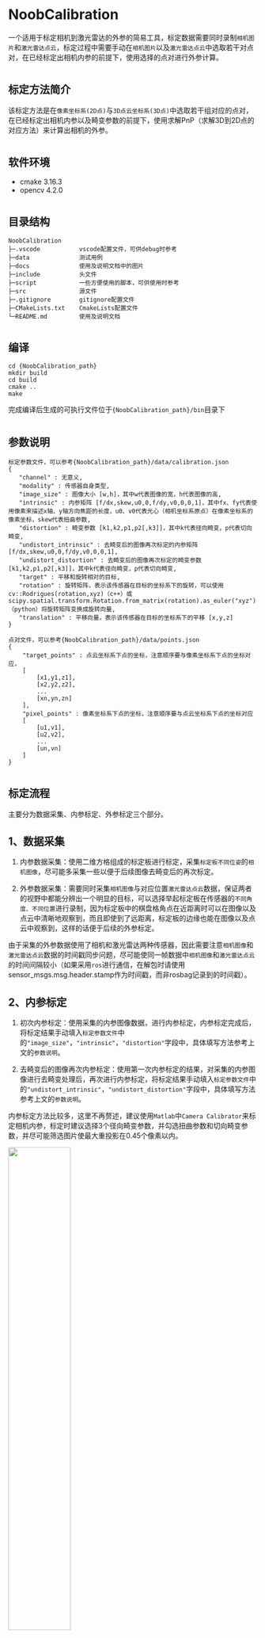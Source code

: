 # NoobCalibration

一个适用于标定相机到激光雷达的外参的简易工具，标定数据需要同时录制`相机图片`和`激光雷达点云`，标定过程中需要手动在`相机图片`以及`激光雷达点云`中选取若干对点对，在已经标定出相机内参的前提下，使用选择的点对进行外参计算。

#
## 标定方法简介

该标定方法是在`像素坐标系(2D点)`与`3D点云坐标系(3D点)`中选取若干组对应的点对，在已经标定出相机内参以及畸变参数的前提下，使用求解PnP（求解3D到2D点的对应方法）来计算出相机的外参。

#
## 软件环境

- cmake 3.16.3
- opencv 4.2.0

#
## 目录结构

```
NoobCalibration
├─.vscode           vscode配置文件，可供debug时参考
├─data              测试用例
├─docs              使用及说明文档中的图片
├─include           头文件
├─script            一些方便使用的脚本，可供使用时参考
├─src               源文件
├─.gitignore        gitignore配置文件
├─CMakeLists.txt    CmakeLists配置文件
└─README.md         使用及说明文档
```

#
## 编译

```shell
cd {NoobCalibration_path}
mkdir build
cd build
cmake ..
make
```

完成编译后生成的可执行文件位于`{NoobCalibration_path}/bin`目录下

#
## 参数说明

```
标定参数文件，可以参考{NoobCalibration_path}/data/calibration.json
{
   "channel" : 无意义,
   "modality" : 传感器自身类型,
   "image_size" : 图像大小 [w,h]，其中w代表图像的宽，h代表图像的高,
   "intrinsic" : 内参矩阵 [f/dx,skew,u0,0,f/dy,v0,0,0,1]，其中fx、fy代表使用像素来描述x轴、y轴方向焦距的长度，u0、v0代表光心（相机坐标系原点）在像素坐标系的像素坐标，skew代表扭曲参数,
   "distortion" : 畸变参数 [k1,k2,p1,p2[,k3]]，其中k代表径向畸变，p代表切向畸变,
   "undistort_intrinsic" : 去畸变后的图像再次标定的内参矩阵 [f/dx,skew,u0,0,f/dy,v0,0,0,1],
   "undistort_distortion" : 去畸变后的图像再次标定的畸变参数 [k1,k2,p1,p2[,k3]]，其中k代表径向畸变，p代表切向畸变,
   "target" : 平移和旋转相对的目标,
   "rotation" : 旋转矩阵，表示该传感器在目标的坐标系下的旋转，可以使用cv::Rodrigues(rotation,xyz)（c++）或scipy.spatial.transform.Rotation.from_matrix(rotation).as_euler("xyz")（python）将旋转矩阵变换成旋转向量,
   "translation" : 平移向量，表示该传感器在目标的坐标系下的平移 [x,y,z]
}
```

```
点对文件，可以参考{NoobCalibration_path}/data/points.json
{
    "target_points" : 点云坐标系下点的坐标，注意顺序要与像素坐标系下点的坐标对应，
    [
        [x1,y1,z1],
        [x2,y2,z2],
        ...
        [xn,yn,zn]     
    ],
    "pixel_points" : 像素坐标系下点的坐标，注意顺序要与点云坐标系下点的坐标对应
    [
        [u1,v1],
        [u2,v2],
        ...
        [un,vn]
    ]
}
```

#
## 标定流程

主要分为数据采集、内参标定、外参标定三个部分。

## 1、数据采集

1. 内参数据采集：使用二维方格组成的标定板进行标定，采集`标定板不同位姿`的`相机图像`，尽可能多采集一些以便于后续图像去畸变后的再次标定。

2. 外参数据采集：需要同时采集`相机图像`与对应位置`激光雷达点云`数据，保证两者的视野中都能分辨出一个明显的目标，可以选择举起标定板在传感器的`不同角度、不同位置`进行录制，因为标定板中的棋盘格角点在近距离时可以在图像以及点云中清晰地观察到，而且即使到了远距离，标定板的边缘也能在图像以及点云中观察到，这样的话便于后续的外参标定。

由于采集的外参数据使用了相机和激光雷达两种传感器，因此需要注意`相机图像`和`激光雷达点云`数据的时间戳同步问题，尽可能使同一帧数据中`相机图像`和`激光雷达点云`的时间间隔较小（如果采用`ros`进行通信，在解包时请使用sensor_msgs.msg.header.stamp作为时间戳，而非rosbag记录到的时间戳）。

## 2、内参标定

1. 初次内参标定：使用采集的内参图像数据，进行内参标定，内参标定完成后，将标定结果手动填入`标定参数文件`中的`"image_size"`，`"intrinsic"`，`"distortion"`字段中，具体填写方法参考上文的`参数说明`。

2. 去畸变后的图像再次内参标定：使用第一次内参标定的结果，对采集的内参图像进行去畸变处理后，再次进行内参标定，将标定结果手动填入`标定参数文件`中的`"undistort_intrinsic"`，`"undistort_distortion"`字段中，具体填写方法参考上文的`参数说明`。

内参标定方法比较多，这里不再赘述，建议使用`Matlab`中`Camera Calibrator`来标定相机内参，标定时建议选择3个径向畸变参数，并勾选扭曲参数和切向畸变参数，并尽可能筛选图片使最大重投影在0.45个像素以内。

<img src="./docs/matlab.jpg" width="50%" height="50%"/><br></br>

图像去畸变的方法与选项也比较多，这里提供了一个图像去畸变的脚本供参考使用。

```shell
cd {NoobCalibration_path}
python3 ./script/undistort.py {原始图像目录路径} {输出去畸变图像目录路径} {标定参数文件路径}
```

## 3、外参标定

1. 首先浏览录制的外参数据中的相机图像，选择`图像清晰`的一帧数据。

<img src="./docs/camera.jpg" width="50%" height="50%"><br></br>

2. 然后使用[`CloudCompare`](https://github.com/CloudCompare/CloudCompare)浏览`步骤1`中对应点云数据，检查在点云和图像中是否都能找到一个明显的`物体边界点`或者`棋盘格角点`，可以的话则使用`选点`功能选择对应的点，并将其记录在`点对文件`中的`"target_points"`字段。

<img src="./docs/cloudcompare.jpg" width="25%" height="25%"/>
<img src="./docs/pointcloud.png" width="50%" height="50%"/><br></br>

3. 使用编译好的`get_pixel`工具选择在`去畸变后的图像`中与`步骤2`中选择的点对应的像素点。

```shell
cd {NoobCalibration_path}
./bin/get_pixel {图像路径}
#或
./bin/get_pixel {图像路径} {标定参数文件路径}
```

* 第二个参数`{标定参数文件路径}`使用了`标定参数文件`中的`"intrinsic"`字段以及`"distortion`字段来对图像进行去畸变处理，如果输入的图像已经经过去畸变处理，则不应该输入此参数。

* 启动之后在打开的图像窗口中，用鼠标缓慢移动同时观察放大的图像中准心的位置，当准心位置在与步骤2中选择的点对应的像素点上时，单击鼠标左键，在终端中则会打印该像素点的坐标[u,v]，并将其记录在`点对文件`中的`"pixel_points"`字段。

<img src="./docs/getpixel.png" width="100%" height="100%"><br></br>

4. 重复`步骤1、2、3`，至少选择`4对`以上的点对，确保有足够多的点对来进行PnP的计算。

5. 计算PnP

```shell
cd {NoobCalibration_path}
./bin/PnP {点对文件路径} {标定参数文件路径}
#或
./bin/PnP {点对文件路径} {标定参数文件路径} {标定参数文件路径}
```

* 第二个参数`{标定参数文件路径}`仅使用了文件中的内参以及畸变参数；

* 带有第三个参数`{标定参数文件路径}`时，会将文件中的外参作为初值（可为空）进行PnP计算，并且会将相机到激光雷达的外参计算结果更新保存到文件中；而不带有第三个参数时则不会保存外参计算结果。

6. 标定完成

<img src="./docs/result.jpg" width="100%" height="100%"><br></br>

#
## 关于结果的验证

可以使用[SensorsCalibration](https://github.com/PJLab-ADG/SensorsCalibration)中`lidar2camera/manual_calib`模块，或者使用适配我们参数格式的[manual_calib](https://github.com/TankGewehr/manual_calib)修改版本，根据标定结果将同一帧点云投影到图像上，查看点云是否和图像吻合以进行验证。

需要注意的是`SensorsCalibration`中默认使用的是激光雷达到相机的外参，我们默认保存的外参标定结果时相机到激光雷达的外参，因此需要将其组合成外参矩阵，然后计算其逆矩阵作为外参输入，如果使用适配我们参数格式的`manual_calib`则不需要考虑这个问题。

## 关于点对的数量

PnP计算最少需要的点对数量为4，这也是为什么要求至少选择`4对`以上的点对，虽然在测试数据上我们仅选择了6对点对，但是在实际标定过程中建议选择10到20对`分布在图像中不同位置、在点云中不同距离`的点对，这样的话在计算PnP后可以删掉重投影误差较大的点。

## 关于重投影误差

重投影误差是根据外参的计算结果与标定出的相机内参矩阵，与点对中的3D点进行运算得到新的2D点（重投影），将重投影的点与原本点对中的2D点进行比较的结果；

注意该重投影误差只代表`外参的计算结果`与`选取的点对中各个点`的关系，和外参与实际值的误差没有直接联系，因此该重投影误差仅供参考。

## 关于外参与实际值的误差

目前该标定工具还不太成熟，基本上是处于一边验证一边标定的状态，使用ONCE数据集测试标定方法时，我们的标定结果与ONCE数据集自带的外参相比，传感器的平移差距17cm（平移向量之间的距离），旋转差距0.29度（三个方向的旋转差距之和），可以认为这个效果还是不错的。

但是当使用我们自己的数据进行标定方法时，总感觉误差比较大，但是由于我们没有外参的真值，因此目前的做法是将整个点云根据标定结果投影到图像中，查看点云是否与图像吻合，而没法得到一个量化的评价指标；并且造成误差较大的原因可能来自多个方面，例如内参、畸变、点对的选择等等。

针对上述问题，我们也在继续摸索改进标定方案，如果对目前的标定结果不太满意，可以使用[SensorsCalibration](https://github.com/PJLab-ADG/SensorsCalibration)中`lidar2camera/manual_calib`模块对标定结果进行手动调整。